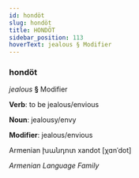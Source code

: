 ```yaml
---
id: hondöt
slug: hondöt
title: HONDÖT
sidebar_position: 113
hoverText: jealous § Modifier
---
```


### hondöt

*jealous* **§** Modifier

**Verb**: to be jealous/envious

**Noun**: jealousy/envy

**Modifier**: jealous/envious

Armenian խանդոտ xandot [χɑnˈdot]

*Armenian Language Family*